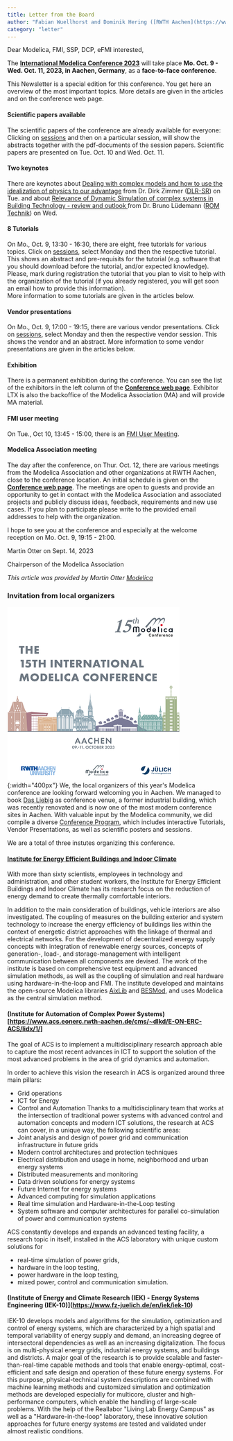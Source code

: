 ```yaml
---
title: Letter from the Board
author: "Fabian Wuellhorst and Dominik Hering ([RWTH Aachen](https://www.eonerc.rwth-aachen.de/)"
category: "letter"
---
```


Dear Modelica, FMI, SSP, DCP, eFMI interested,

The **[International Modelica Conference 2023](https://2023.international.conference.modelica.org/)** will take place
**Mo. Oct. 9 - Wed. Oct. 11, 2023, in Aachen, Germany**, as a **face-to-face conference**. 

This Newsletter is a special edition for this conference. You get here an overview of the most important topics.
More details are given in the articles and on the conference web page.

#### Scientific papers available
The scientific papers of the conference are already available for everyone:
Clicking on [sessions](https://www.conftool.com/modelica2023/sessions.php) and then on a particular session, will
show the abstracts together with the pdf-documents of the session papers.
Scientific papers are presented on Tue. Oct. 10 and Wed. Oct. 11.

#### Two keynotes
There are keynotes about [Dealing with complex models and how to use the idealization of physics to our advantage](https://www.conftool.com/modelica2023/index.php?page=browseSessions&form_session=15)
from Dr. Dirk Zimmer ([DLR-SR](https://www.dlr.de/sr/en/desktopdefault.aspx/tabid-11579/)) on Tue. and about [Relevance of Dynamic Simulation of complex systems in Building Technology - review and outlook
](https://www.conftool.com/modelica2023/index.php?page=browseSessions&form_session=32) from Dr. Bruno Lüdemann ([ROM Technik](https://rom-technik.de)) on Wed.

#### 8 Tutorials
On Mo., Oct. 9, 13:30 - 16:30, there are eight, free tutorials for various topics.
Click on [sessions](https://www.conftool.com/modelica2023/sessions.php), select Monday and then
the respective tutorial. This shows an abstract and pre-requisits for the tutorial
(e.g. software that you should download before the tutorial, and/or expected knowledge).
Please, mark during registration the tutorial that you plan to visit to help with the organization of the tutorial
(if you already registered, you will get soon an email how to provide this information).<br>
More information to some tutorials are given in the articles below.

#### Vendor presentations
On Mo., Oct. 9, 17:00 - 19:15, there are various vendor presentations.
Click on [sessions](https://www.conftool.com/modelica2023/sessions.php), select Monday and then
the respective vendor session. This shows the vendor and an abstract.
More information to some vendor presentations are given in the articles below.

#### Exhibition
There is a permanent exhibition during the conference. You can see the list of the
exhibitors in the left column of the **[Conference web page](https://2023.international.conference.modelica.org/)**.
Exhibitor LTX is also the backoffice of the Modelica Association (MA) and will provide MA material.

#### FMI user meeting
On Tue., Oct 10, 13:45 - 15:00, there is an [FMI User Meeting](https://www.conftool.com/modelica2023/index.php?page=browseSessions&form_session=22).

#### Modelica Association meeting
The day after the conference, on Thur. Oct. 12, there are various meetings from the Modelica Association and other organizations at RWTH Aachen,
close to the conference location. An initial schedule is given on the **[Conference web page](https://2023.international.conference.modelica.org/)**.
The meetings are open to guests and provide an opportunity to get in contact with the Modelica Association and
associated projects and publicly discuss ideas, feedback, requirements and new use cases. If you plan to participate please write to
the provided email addresses to help with the organization.<br>

I hope to see you at the conference and especially at the welcome reception on Mo. Oct. 9, 19:15 - 21:00.

Martin Otter on Sept. 14, 2023

Chairperson of the Modelica Association

*This article was provided by Martin Otter [Modelica](https://www.modelica.org/)*

### Invitation from local organizers

![Conference Logo](ModelicaConference2023.png "Modelica Conference 2023"){:width="400px"}
We, the local organizers of this year's Modelica conference are looking forward welcoming you in Aachen. We managed to book [Das Liebig](https://dasliebig.de/) as conference venue, a former industrial building, which was recently renovated and is now one of the most modern conference sites in Aachen.
With valuable input by the Modelica community, we did compile a diverse [Conference Program](https://www.conftool.com/modelica2023/index.php?page=browseSessions), which includes interactive Tutorials, Vendor Presentations, as well as scientific posters and sessions.

We are a total of three instutes organizing this conference.

#### [Institute for Energy Efficient Buildings and Indoor Climate](https://www.ebc.eonerc.rwth-aachen.de/cms/~dmzz/E-ON-ERC-EBC/lidx/1/)
With more than sixty scientists, employees in technology and administration, and other student workers, the Institute for Energy Efficient Buildings and Indoor Climate has its research focus on the reduction of energy demand to create thermally comfortable interiors.

In addition to the main consideration of buildings, vehicle interiors are also investigated. The coupling of measures on the building exterior and system technology to increase the energy efficiency of buildings lies within the context of energetic district approaches with the linkage of thermal and electrical networks. For the development of decentralized energy supply concepts with integration of renewable energy sources, concepts of generation-, load-, and storage-management with intelligent communication between all components are devised.
The work of the institute is based on comprehensive test equipment and advanced simulation methods, as well as the coupling of simulation and real hardware using hardware-in-the-loop and FMI.
The institute developed and maintains the open-source Modelica libraries [AixLib](https://github.com/RWTH-EBC/AixLib) and [BESMod](https://github.com/RWTH-EBC/BESMod), and uses Modelica as the central simulation method.

#### (Institute for Automation of Complex Power Systems)[https://www.acs.eonerc.rwth-aachen.de/cms/~dlkd/E-ON-ERC-ACS/lidx/1/]
The goal of ACS is to implement a multidisciplinary research approach able to capture the most recent advances in ICT to support the solution of the most advanced problems in the area of grid dynamics and automation.

In order to achieve this vision the research in ACS is organized around three main pillars:
- Grid operations
- ICT for Energy
- Control and Automation
Thanks to a multidisciplinary team that works at the intersection of traditional power systems with advanced control and automation concepts and modern ICT solutions, the research at ACS can cover, in a unique way, the following scientific areas:
- Joint analysis and design of power grid and communication infrastructure in future grids
- Modern control architectures and protection techniques
- Electrical distribution and usage in home, neighborhood and urban energy systems
- Distributed measurements and monitoring
- Data driven solutions for energy systems
- Future Internet for energy systems
- Advanced computing for simulation applications
- Real time simulation and Hardware-in-the-Loop testing
- System software and computer architectures for parallel co-simulation of power and communication systems

ACS constantly develops and expands an advanced testing facility, a research topic in itself, installed in the ACS laboratory with unique custom solutions for
- real-time simulation of power grids,
- hardware in the loop testing,
- power hardware in the loop testing,
- mixed power, control and communication simulation.

#### (Institute of Energy and Climate Research (IEK) - Energy Systems Engineering (IEK-10)](https://www.fz-juelich.de/en/iek/iek-10)
IEK-10 develops models and algorithms for the simulation, optimization and control of energy systems, which are characterized by a high spatial and temporal variability of energy supply and demand, an increasing degree of intersectoral dependencies as well as an increasing digitalization. The focus is on multi-physical energy grids, industrial energy systems, and buildings and districts. A major goal of the research is to provide scalable and faster-than-real-time capable methods and tools that enable energy-optimal, cost-efficient and safe design and operation of these future energy systems. For this purpose, physical-technical system descriptions are combined with machine learning methods and customized simulation and optimization methods are developed especially for multicore, cluster and high-performance computers, which enable the handling of large-scale problems. With the help of the Reallabor "Living Lab Energy Campus" as well as a "Hardware-in-the-loop" laboratory, these innovative solution approaches for future energy systems are tested and validated under almost realistic conditions.

